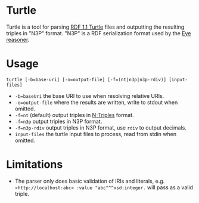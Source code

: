 # Turtle

Turtle is a tool for parsing [RDF 1.1 Turtle](http://www.w3.org/TR/turtle/) files and outputting the resulting triples in "N3P" format.
"N3P" is a RDF serialization format used by the [Eye reasoner](http://eulersharp.sourceforge.net/).

# Usage

`turtle [-b=base-uri] [-o=output-file] [-f=(nt|n3p|n3p-rdiv)] [input-files]`

* `-b=baseUri` the base URI to use when resolving relative URIs.
* `-o=output-file` where the results are written, write to stdout when omitted.
* `-f=nt` (default) output triples in [N-Triples](http://www.w3.org/TR/n-triples/) format.
* `-f=n3p` output triples in N3P format.
* `-f=n3p-rdiv` output triples in N3P format, use `rdiv` to output decimals.
* `input-files` the turtle input files to process, read from stdin when omitted.

# Limitations

* The parser only does basic validation of IRIs and literals, e.g. `<http://localhost:abc> :value "abc"^^xsd:integer.` will pass as a valid triple.
